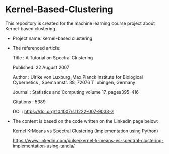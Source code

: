 # Kernel-Based-Clustering

This repository is created for the machine learning course project about Kernel-based clustering.

* Project name:  kernel-based clustering

* The referenced article:

    Title : A Tutorial on Spectral Clustering
      
    Published: 22 August 2007
    
    Author : Ulrike von Luxburg ,Max Planck Institute for Biological Cybernetics , Spemannstr. 38, 72076 T¨ubingen, Germany
      
    Journal : Statistics and Computing volume 17, pages395–416
    
    Citations : 5389
      
    DOI :  https://doi.org/10.1007/s11222-007-9033-z
      
      

* The content is based on the code written on the LinkedIn page below:
 
    Kernel K-Means vs Spectral Clustering (Implementation using Python)
    
    https://www.linkedin.com/pulse/kernel-k-means-vs-spectral-clustering-implementation-using-tandia/
